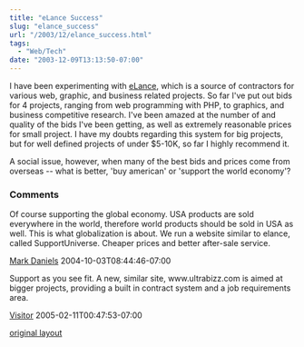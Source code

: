 ```yaml
---
title: "eLance Success"
slug: "elance_success"
url: "/2003/12/elance_success.html"
tags:
  - "Web/Tech"
date: "2003-12-09T13:13:50-07:00"
---
```

<p>I have been experimenting with <a href="http://www.elance.com">eLance</a>, which is a source of contractors for various web, graphic, and business related projects. So far I've put out bids for 4 projects, ranging from web programming with PHP, to graphics, and business competitive research. I've been amazed at the number of and quality of the bids I've been getting, as well as extremely reasonable prices for small project. I have my doubts regarding this system for big projects, but for well defined projects of under $5-10K, so far I highly recommend it.</p>
<p>A social issue, however, when many of the best bids and prices come from overseas -- what is better, 'buy american' or 'support the world economy'?</p>
<footer><h3>Comments</h3>
<div class="u-comment h-cite">
<p class="p-content p-name">Of course supporting the global economy. USA products are sold everywhere in the world, therefore world products should be sold in USA as well. This is what globalization is about.
We run a website similar to elance, called SupportUniverse. Cheaper prices and better after-sale service.
</p>
<a class="u-author h-card" href="http://www.supportuniverse.com">Mark Daniels</a>
<time class="dt-published" datetime="2004-10-03T08:44:46-07:00">2004-10-03T08:44:46-07:00</time>
</div>
<div class="u-comment h-cite">
<p class="p-content p-name">Support as you see fit.  A new, similar site, www.ultrabizz.com is aimed at bigger projects, providing a built in contract system and a job requirements area.
</p>
<a class="u-author h-card" href="http://www.ultrabizz.com">Visitor</a>
<time class="dt-published" datetime="2005-02-11T00:47:53-07:00">2005-02-11T00:47:53-07:00</time>
</div>
</footer>
<p class="previous"><a href="/previous/2003/12/elance_success.html" rel="syndication nofollow" class="u-syndication" >original layout</a></p>
